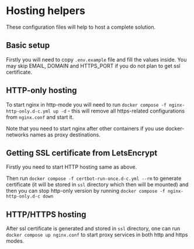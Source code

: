 # Hosting helpers

These configuration files will help to host a complete solution.

## Basic setup

Firstly you will need to copy `.env.example` file and fill the values inside.
  You may skip EMAIL, DOMAIN and HTTPS_PORT if you do not plan to get ssl certificate.

## HTTP-only hosting

To start nginx in http-mode you will need to run `docker compose -f nginx-http-only.d-c.yml up -d` -
  this will remove all https-related configurations from `nginx.conf` and start it.

Note that you need to start nginx after other containers if you use docker-networks names as proxy destinations.

## Getting SSL certificate from LetsEncrypt

Firstly you need to start HTTP hosting same as above.

Then run `docker compose -f certbot-run-once.d-c.yml --rm` to generate certificate
  (it will be stored in `ssl` directory which then will be mounted)
  and then you can stop http-only version by running `docker compose -f nginx-http-only.d-c down`

## HTTP/HTTPS hosting

After ssl certificate is generated and stored in `ssl` directory, one can run `docker compose up nginx.conf`
  to start proxy services in both http and https modes.
